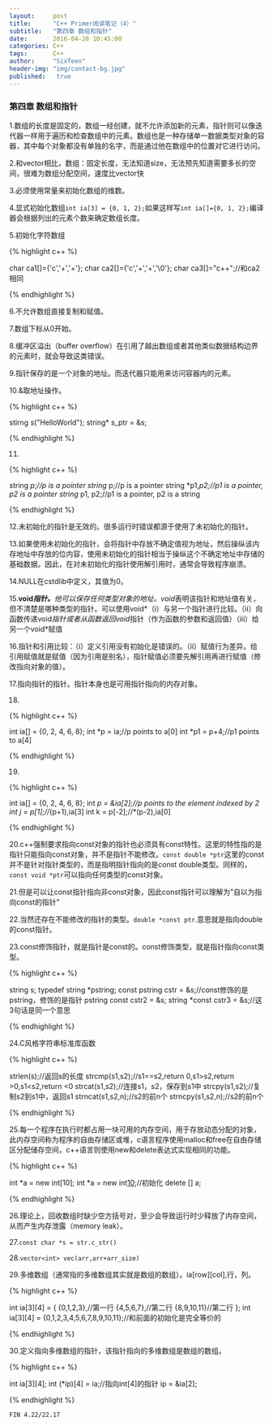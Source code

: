 ```yaml
---
layout:     post
title:      "C++ Primer阅读笔记（4）"
subtitle:   "第四章 数组和指针"
date:       2016-04-20 10:45:00
categories: C++
tags:       C++
author:     "SixTeen"
header-img: "img/contact-bg.jpg"
published:   true
---
```


### 第四章 数组和指针

1.数组的长度是固定的，数组一经创建，就不允许添加新的元素，指针则可以像迭代器一样用于遍历和检查数组中的元素。数组也是一种存储单一数据类型对象的容器，其中每个对象都没有单独的名字，而是通过他在数组中的位置对它进行访问。

2.和vector相比，数组：固定长度，无法知道size，无法预先知道需要多长的空间，很难为数组分配空间，速度比vector快

3.必须使用常量来初始化数组的维数。

4.显式初始化数组```int ia[3] = {0, 1, 2};```如果这样写```int ia[]={0, 1, 2};```编译器会根据列出的元素个数来确定数组长度。

5.初始化字符数组

{% highlight c++ %}

char ca1[]={'c','+','+'};
char ca2[]={'c','+','+','\0'};
char ca3[]="c++";//和ca2相同

{% endhighlight %}

6.不允许数组直接复制和赋值。

7.数组下标从0开始。

8.缓冲区溢出（buffer overflow）在引用了越出数组或者其他类似数据结构边界的元素时，就会导致这类错误。

9.指针保存的是一个对象的地址。而迭代器只能用来访问容器内的元素。

10.&取地址操作。

{% highlight c++ %}

stirng s("HelloWorld");
string* s_ptr = &s;

{% endhighlight %}

11.

{% highlight c++ %}

string *p;//p is a pointer
string* p;//p is a pointer
string *p1,*p2;//p1 is a pointer, p2 is a pointer
string* p1, p2;//p1 is a pointer, p2 is a string

{% endhighlight %}

12.未初始化的指针是无效的。很多运行时错误都源于使用了未初始化的指针。

13.如果使用未初始化的指针，会将指针中存放不确定值视为地址，然后操纵该内存地址中存放的位内容，使用未初始化的指针相当于操纵这个不确定地址中存储的基础数据。因此，在对未初始化的指针使用解引用时，通常会导致程序崩溃。

14.NULL在cstdlib中定义，其值为0。

15.<strong>void*指针。</strong>他可以保存任何类型对象的地址。void*表明该指针和地址值有关，但不清楚是哪种类型的指针。可以使用void*（i）与另一个指针进行比较。（ii）向函数传递void*指针或者从函数返回void*指针（作为函数的参数和返回值）（iii）给另一个void*赋值

16.指针和引用比较：（i）定义引用没有初始化是错误的。（ii）赋值行为差异。给引用赋值就是赋值（因为引用是别名），指针赋值必须要先解引用再进行赋值（修改指向对象的值）。

17.指向指针的指针。指针本身也是可用指针指向的内存对象。

18.

{% highlight c++ %}

int ia[] = {0, 2, 4, 6, 8};
int *p = ia;//p points to a[0]
int *p1 = p+4;//p1 points to a[4]

{% endhighlight %}

19.

{% highlight c++ %}

int ia[] = {0, 2, 4, 6, 8};
int *p = &ia[2];//p points to the element indexed by 2
int j = p[1];//*(p+1),ia[3]
int k = p[-2];//*(p-2),ia[0]

{% endhighlight %}

20.c++强制要求指向const对象的指针也必须具有const特性。这里的特性指的是指针只能指向const对象，并不是指针不能修改。```const double *ptr```这里的const并不是针对指针类型的，而是指明指针指向的是const double类型。同样的，```const void *ptr```可以指向任何类型的const对象。

21.但是可以让const指针指向非const对象，因此const指针可以理解为"自以为指向const的指针"

22.当然还存在不能修改的指针的类型。```double *const ptr```.意思就是指向double的const指针。

23.const修饰指针，就是指针是const的。const修饰类型，就是指针指向const类型。

{% highlight c++ %}

string s;
typedef string *pstring;
const pstring cstr = &s;//const修饰的是pstring，修饰的是指针
pstring const cstr2 = &s;
string *const cstr3 = &s;//这3句话是同一个意思

{% endhighlight %}

24.C风格字符串标准库函数

{% highlight c++ %}

strlen(s);//返回s的长度
strcmp(s1,s2);//s1==s2,return 0,s1>s2,return >0,s1<s2,return <0
strcat(s1,s2);//连接s1，s2，保存到s1中
strcpy(s1,s2);//复制s2到s1中，返回s1
strncat(s1,s2,n);//s2的前n个
strncpy(s1,s2,n);//s2的前n个

{% endhighlight %}

25.每一个程序在执行时都占用一块可用的内存空间，用于存放动态分配的对象，此内存空间称为程序的自由存储区或堆，c语言程序使用malloc和free在自由存储区分配储存空间，c++语言则使用new和delete表达式实现相同的功能。

{% highlight c++ %}

int *a = new int[10];
int *a = new int[10]();//初始化
delete [] a;

{% endhighlight %}

26.理论上，回收数组时缺少空方括号对，至少会导致运行时少释放了内存空间，从而产生内存泄露（memory leak）。

27.```const char *s = str.c_str()```

28.```vector<int> vec(arr,arr+arr_size)```

29.多维数组（通常指的多维数组其实就是数组的数组）。ia[row][col],行，列。

{% highlight c++ %}

int ia[3][4] = {
    {0,1,2,3},//第一行
    {4,5,6,7},//第二行
    {8,9,10,11}//第二行
};
int ia[3][4] = {0,1,2,3,4,5,6,7,8,9,10,11};//和前面的初始化是完全等价的

{% endhighlight %}

30.定义指向多维数组的指针，该指针指向的多维数组是数组的数组。

{% highlight c++ %}

int ia[3][4];
int (*ip)[4] = ia;//指向int[4]的指针
ip = &ia[2];

{% endhighlight %}

    FIN 4.22/22.17